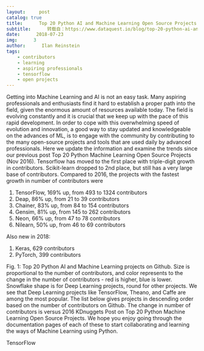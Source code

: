 ```yaml
---
layout:     post
catalog: true
title:      Top 20 Python AI and Machine Learning Open Source Projects
subtitle:      转载自：https://www.dataquest.io/blog/top-20-python-ai-and-machine-learning-open-source-projects/
date:      2018-07-23
img:      3
author:      Ilan Reinstein
tags:
    - contributors
    - learning
    - aspiring professionals
    - tensorflow
    - open projects
---
```

Getting into Machine Learning and AI is not an easy task. Many aspiring professionals and enthusiasts find it hard to establish a proper path into the field, given the enormous amount of resources available today. The field is evolving constantly and it is crucial that we keep up with the pace of this rapid development. In order to cope with this overwhelming speed of evolution and innovation, a good way to stay updated and knowledgeable on the advances of ML, is to engage with the community by contributing to the many open-source projects and tools that are used daily by advanced professionals.
Here we update the information and examine the trends since our previous post Top 20 Python Machine Learning Open Source Projects (Nov 2016).
Tensorflow has moved to the first place with triple-digit growth in contributors. Scikit-learn dropped to 2nd place, but still has a very large base of contributors.
Compared to 2016, the projects with the fastest growth in number of contributors were
1. TensorFlow, 169% up, from 493 to 1324 contributors
1. Deap, 86% up, from 21 to 39 contributors
1. Chainer, 83% up, from 84 to 154 contributors
1. Gensim, 81% up, from 145 to 262 contributors
1. Neon, 66% up, from 47 to 78 contributors
1. Nilearn, 50% up, from 46 to 69 contributors

Also new in 2018:
1. Keras, 629 contributors
1. PyTorch, 399 contributors


Fig. 1: Top 20 Python AI and Machine Learning projects on Github.
Size is proportional to the number of contributors, and color represents to the change in the number of contributors - red is higher, blue is lower. Snowflake shape is for Deep Learning projects, round for other projects.
We see that Deep Learning projects like TensorFlow, Theano, and Caffe are among the most popular.
The list below gives projects in descending order based on the number of contributors on Github. The change in number of contributors is versus 2016 KDnuggets Post on Top 20 Python Machine Learning Open Source Projects.
We hope you enjoy going through the documentation pages of each of these to start collaborating and learning the ways of Machine Learning using Python.


TensorFlow
